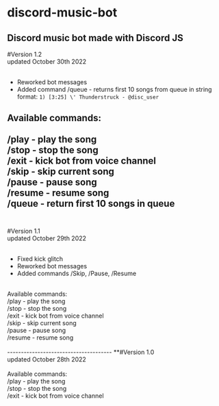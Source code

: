 # discord-music-bot
Discord music bot made with Discord JS
--------------------------------------
#Version 1.2<br>
updated October 30th 2022<br>
<br>
- Reworked bot messages
- Added command /queue - returns first 10 songs from queue in string format: ```1) [3:25] \' Thunderstruck - @disc_user```

Available commands:<br><br>
  /play - play the song<br>
  /stop - stop the song<br>
  /exit - kick bot from voice channel<br>
  /skip - skip current song<br>
  /pause - pause song<br>
  /resume - resume song<br>
  /queue - return first 10 songs in queue<br>
<br>
--------------------------------------
#Version 1.1<br>
updated October 29th 2022<br>
<br>
- Fixed kick glitch
- Reworked bot messages
- Added commands /Skip, /Pause, /Resume
<br>
Available commands:<br>
  /play - play the song<br>
  /stop - stop the song<br>
  /exit - kick bot from voice channel<br>
  /skip - skip current song<br>
  /pause - pause song<br>
  /resume - resume song<br>
<br>
--------------------------------------
**#Version 1.0<br>
updated October 28th 2022<br>
<br>
Available commands: <br>
  /play - play the song<br>
  /stop - stop the song<br>
  /exit - kick bot from voice channel<br>
 
